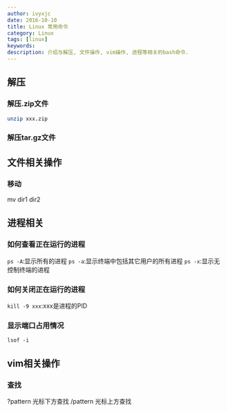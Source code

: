 ```yaml
---
author: ivyxjc
date: 2016-10-10
title: Linux 常用命令
category: Linux
tags: [linux]
keywords:
description: 介绍与解压, 文件操作, vim操作, 进程等相关的bash命令.
---
```


## 解压

### 解压.zip文件

```bash
unzip xxx.zip
```

### 解压tar.gz文件


## 文件相关操作

### 移动


mv dir1 dir2

## 进程相关

### 如何查看正在运行的进程

`ps -A`:显示所有的进程
`ps -a`:显示终端中包括其它用户的所有进程
`ps -x`:显示无控制终端的进程

### 如何关闭正在运行的进程

`kill -9 xxx`:xxx是进程的PID

### 显示端口占用情况

`lsof -i`

## vim相关操作

### 查找

?pattern 光标下方查找
/pattern 光标上方查找

